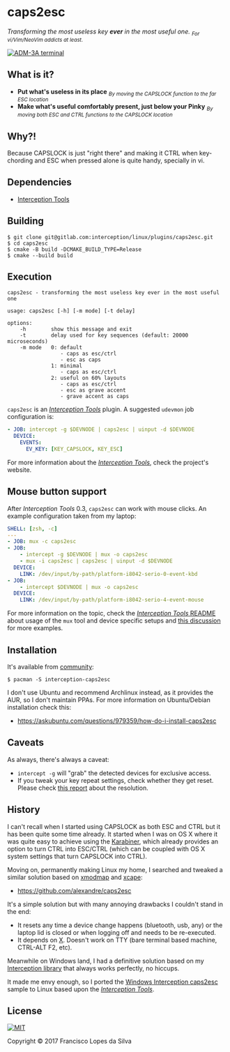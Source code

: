 # caps2esc

_Transforming the most useless key **ever** in the most useful one._
<sub>_For vi/Vim/NeoVim addicts at least_.</sub>

<a href="http://www.catonmat.net/blog/why-vim-uses-hjkl-as-arrow-keys/">
    <img src="http://www.catonmat.net/images/why-vim-uses-hjkl/lsi-adm3a-full-keyboard.jpg" alt="ADM-3A terminal">
</a>

## What is it?

- **Put what's useless in its place**
  <sub>_By moving the CAPSLOCK function to the far ESC location_</sub>
- **Make what's useful comfortably present, just below your Pinky**
  <sub>_By moving both ESC and CTRL functions to the CAPSLOCK location_</sub>

## Why?!

Because CAPSLOCK is just "right there" and making it CTRL when key-chording and
ESC when pressed alone is quite handy, specially in vi.

## Dependencies

- [Interception Tools][interception-tools]

## Building

```
$ git clone git@gitlab.com:interception/linux/plugins/caps2esc.git
$ cd caps2esc
$ cmake -B build -DCMAKE_BUILD_TYPE=Release
$ cmake --build build
```

## Execution

```
caps2esc - transforming the most useless key ever in the most useful one

usage: caps2esc [-h] [-m mode] [-t delay]

options:
    -h        show this message and exit
    -t        delay used for key sequences (default: 20000 microseconds)
    -m mode   0: default
                 - caps as esc/ctrl
                 - esc as caps
              1: minimal
                 - caps as esc/ctrl
              2: useful on 60% layouts
                 - caps as esc/ctrl
                 - esc as grave accent
                 - grave accent as caps
```

`caps2esc` is an [_Interception Tools_][interception-tools] plugin. A suggested
`udevmon` job configuration is:

```yaml
- JOB: intercept -g $DEVNODE | caps2esc | uinput -d $DEVNODE
  DEVICE:
    EVENTS:
      EV_KEY: [KEY_CAPSLOCK, KEY_ESC]

```

For more information about the [_Interception Tools_][interception-tools], check
the project's website.

## Mouse button support

After _Interception Tools_ 0.3, `caps2esc` can work with mouse clicks. An
example configuration taken from my laptop:

```yaml
SHELL: [zsh, -c]
---
- JOB: mux -c caps2esc
- JOB:
    - intercept -g $DEVNODE | mux -o caps2esc
    - mux -i caps2esc | caps2esc | uinput -d $DEVNODE
  DEVICE:
    LINK: /dev/input/by-path/platform-i8042-serio-0-event-kbd
- JOB:
    - intercept $DEVNODE | mux -o caps2esc
  DEVICE:
    LINK: /dev/input/by-path/platform-i8042-serio-4-event-mouse
```

For more information on the topic, check the [_Interception Tools_
README][interception-tools] about usage of the `mux` tool and device specific
setups and [this discussion][issue-9-note] for more examples.

## Installation

It's available from [community](https://archlinux.org/packages/community/x86_64/interception-caps2esc/):

```
$ pacman -S interception-caps2esc
```

I don't use Ubuntu and recommend Archlinux instead, as it provides the AUR, so I
don't maintain PPAs. For more information on Ubuntu/Debian installation check
this:

- <https://askubuntu.com/questions/979359/how-do-i-install-caps2esc>

## Caveats

As always, there's always a caveat:

- `intercept -g` will "grab" the detected devices for exclusive access.
- If you tweak your key repeat settings, check whether they get reset.
  Please check [this report][key-repeat-fix] about the resolution.

## History

I can't recall when I started using CAPSLOCK as both ESC and CTRL but it has
been quite some time already. It started when I was on OS X where it was quite
easy to achieve using the [Karabiner][], which already provides an option to
turn CTRL into ESC/CTRL (which can be coupled with OS X system settings that
turn CAPSLOCK into CTRL).

Moving on, permanently making Linux my home, I searched and tweaked a similar
solution based on [xmodmap][] and [xcape][]:

- <https://github.com/alexandre/caps2esc>

It's a simple solution but with many annoying drawbacks I couldn't stand in the
end:

- It resets any time a device change happens (bluetooth, usb, any) or the
  laptop lid is closed or when logging off and needs to be re-executed.
- It depends on [X][]. Doesn't work on TTY (bare terminal based machine,
  CTRL-ALT F2, etc).

Meanwhile on Windows land, I had a definitive solution based on my
[Interception library][interception] that always works perfectly, no hiccups.

It made me envy enough, so I ported the
[Windows Interception caps2esc][caps2esc-windows] sample to Linux based upon
the [_Interception Tools_][interception-tools].

## License

<a href="https://gitlab.com/interception/linux/plugins/caps2esc/blob/master/LICENSE.md">
    <img src="https://upload.wikimedia.org/wikipedia/commons/thumb/0/0b/License_icon-mit-2.svg/120px-License_icon-mit-2.svg.png" alt="MIT">
</a>

Copyright © 2017 Francisco Lopes da Silva

[caps2esc-windows]: https://github.com/oblitum/Interception/blob/master/samples/caps2esc/caps2esc.cpp
[karabiner]: https://pqrs.org/osx/karabiner/
[xmodmap]: https://www.x.org/releases/X11R7.7/doc/man/man1/xmodmap.1.xhtml
[xcape]: https://github.com/alols/xcape
[x]: https://www.x.org
[interception]: https://github.com/oblitum/Interception
[interception-tools]: https://gitlab.com/interception/linux/tools
[issue-9-note]: https://gitlab.com/interception/linux/plugins/caps2esc/-/issues/9#note_474942893
[key-repeat-fix]: https://github.com/oblitum/caps2esc/issues/1

